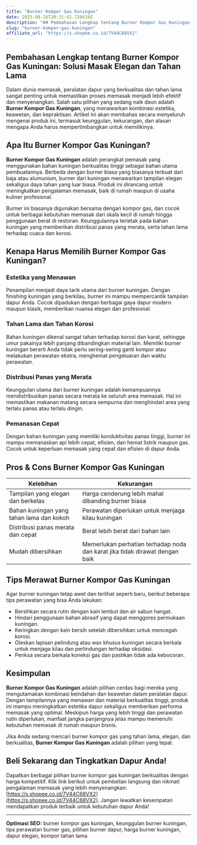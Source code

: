 ```yaml
---
title: "Burner Kompor Gas Kuningan"
date: 2025-08-26T20:31:42.728410Z
description: "## Pembahasan Lengkap tentang Burner Kompor Gas Kuningan: Solusi Masak Elegan dan Tahan Lama..."
slug: "burner-kompor-gas-kuningan"
affiliate_url: "https://s.shopee.co.id/7V44C68VX2"
---
```

## Pembahasan Lengkap tentang Burner Kompor Gas Kuningan: Solusi Masak Elegan dan Tahan Lama

Dalam dunia memasak, peralatan dapur yang berkualitas dan tahan lama sangat penting untuk memastikan proses memasak menjadi lebih efektif dan menyenangkan. Salah satu pilihan yang sedang naik daun adalah **Burner Kompor Gas Kuningan**, yang menawarkan kombinasi estetika, keawetan, dan kepraktisan. Artikel ini akan membahas secara menyeluruh mengenai produk ini, termasuk keunggulan, kekurangan, dan alasan mengapa Anda harus mempertimbangkan untuk memilikinya.

## Apa Itu Burner Kompor Gas Kuningan?

**Burner Kompor Gas Kuningan** adalah perangkat pemasak yang menggunakan bahan kuningan berkualitas tinggi sebagai bahan utama pembuatannya. Berbeda dengan burner biasa yang biasanya terbuat dari baja atau alumunium, burner dari kuningan menawarkan tampilan elegan sekaligus daya tahan yang luar biasa. Produk ini dirancang untuk meningkatkan pengalaman memasak, baik di rumah maupun di usaha kuliner profesional.

Burner ini biasanya digunakan bersama dengan kompor gas, dan cocok untuk berbagai kebutuhan memasak dari skala kecil di rumah hingga penggunaan berat di restoran. Keunggulannya terletak pada bahan kuningan yang memberikan distribusi panas yang merata, serta tahan lama terhadap cuaca dan korosi.

## Kenapa Harus Memilih Burner Kompor Gas Kuningan?

### Estetika yang Menawan

Penampilan menjadi daya tarik utama dari burner kuningan. Dengan finishing kuningan yang berkilau, burner ini mampu mempercantik tampilan dapur Anda. Cocok dipadukan dengan berbagai gaya dapur modern maupun klasik, memberikan nuansa elegan dan profesional.

### Tahan Lama dan Tahan Korosi

Bahan kuningan dikenal sangat tahan terhadap korosi dan karat, sehingga umur pakainya lebih panjang dibandingkan material lain. Memiliki burner kuningan berarti Anda tidak perlu sering-sering ganti kompor atau melakukan perawatan ekstra, menghemat pengeluaran dan waktu perawatan.

### Distribusi Panas yang Merata

Keunggulan utama dari burner kuningan adalah kemampuannya mendistribusikan panas secara merata ke seluruh area memasak. Hal ini memastikan makanan matang secara sempurna dan menghindari area yang terlalu panas atau terlalu dingin.

### Pemanasan Cepat

Dengan bahan kuningan yang memiliki konduktivitas panas tinggi, burner ini mampu memanaskan api lebih cepat, efisien, dan hemat listrik maupun gas. Cocok untuk keperluan memasak yang cepat dan efisien di dapur Anda.

## Pros & Cons Burner Kompor Gas Kuningan

| **Kelebihan**                                | **Kekurangan**                                  |
|----------------------------------------------|------------------------------------------------|
| Tampilan yang elegan dan berkelas         | Harga cenderung lebih mahal dibanding burner biasa |
| Bahan kuningan yang tahan lama dan kokoh | Perawatan diperlukan untuk menjaga kilau kuningan |
| Distribusi panas merata dan cepat       | Berat lebih berat dari bahan lain             |
| Mudah dibersihkan                          | Memerlukan perhatian terhadap noda dan karat jika tidak dirawat dengan baik |

## Tips Merawat Burner Kompor Gas Kuningan

Agar burner kuningan tetap awet dan terlihat seperti baru, berikut beberapa tips perawatan yang bisa Anda lakukan:

- Bersihkan secara rutin dengan kain lembut dan air sabun hangat.
- Hindari penggunaan bahan abrasif yang dapat menggores permukaan kuningan.
- Keringkan dengan kain bersih setelah dibersihkan untuk mencegah korosi.
- Oleskan lapisan pelindung atau wax khusus kuningan secara berkala untuk menjaga kilau dan perlindungan terhadap oksidasi.
- Periksa secara berkala koneksi gas dan pastikan tidak ada kebocoran.

## Kesimpulan

**Burner Kompor Gas Kuningan** adalah pilihan cerdas bagi mereka yang mengutamakan kombinasi keindahan dan keawetan dalam peralatan dapur. Dengan tampilannya yang menawan dan material berkualitas tinggi, produk ini mampu meningkatkan estetika dapur sekaligus memberikan performa memasak yang optimal. Meskipun harga yang lebih tinggi dan perawatan rutin diperlukan, manfaat jangka panjangnya jelas mampu memenuhi kebutuhan memasak di rumah maupun bisnis.

Jika Anda sedang mencari burner kompor gas yang tahan lama, elegan, dan berkualitas, **Burner Kompor Gas Kuningan** adalah pilihan yang tepat.

## Beli Sekarang dan Tingkatkan Dapur Anda!

Dapatkan berbagai pilihan burner kompor gas kuningan berkualitas dengan harga kompetitif. Klik link berikut untuk pembelian langsung dan nikmati pengalaman memasak yang lebih menyenangkan: [https://s.shopee.co.id/7V44C68VX2](https://s.shopee.co.id/7V44C68VX2). Jangan lewatkan kesempatan mendapatkan produk terbaik untuk kebutuhan dapur Anda!

---

**Optimasi SEO:** burner kompor gas kuningan, keunggulan burner kuningan, tips perawatan burner gas, pilihan burner dapur, harga burner kuningan, dapur elegan, kompor tahan lama